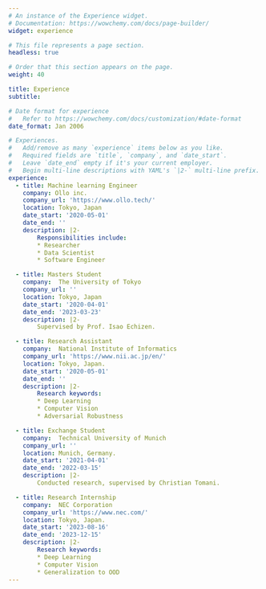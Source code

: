 ```yaml
---
# An instance of the Experience widget.
# Documentation: https://wowchemy.com/docs/page-builder/
widget: experience

# This file represents a page section.
headless: true

# Order that this section appears on the page.
weight: 40

title: Experience
subtitle:

# Date format for experience
#   Refer to https://wowchemy.com/docs/customization/#date-format
date_format: Jan 2006

# Experiences.
#   Add/remove as many `experience` items below as you like.
#   Required fields are `title`, `company`, and `date_start`.
#   Leave `date_end` empty if it's your current employer.
#   Begin multi-line descriptions with YAML's `|2-` multi-line prefix.
experience:
  - title: Machine learning Engineer
    company: Ollo inc.
    company_url: 'https://www.ollo.tech/'
    location: Tokyo, Japan
    date_start: '2020-05-01'
    date_end: ''
    description: |2-
        Responsibilities include:
        * Researcher
        * Data Scientist
        * Software Engineer 

  - title: Masters Student
    company:  The University of Tokyo
    company_url: ''
    location: Tokyo, Japan
    date_start: '2020-04-01'
    date_end: '2023-03-23'
    description: |2-
        Supervised by Prof. Isao Echizen.

  - title: Research Assistant
    company:  National Institute of Informatics
    company_url: 'https://www.nii.ac.jp/en/'
    location: Tokyo, Japan.
    date_start: '2020-05-01'
    date_end: ''
    description: |2-
        Research keywords:
        * Deep Learning
        * Computer Vision
        * Adversarial Robustness

  - title: Exchange Student
    company:  Technical University of Munich
    company_url: ''
    location: Munich, Germany.
    date_start: '2021-04-01'
    date_end: '2022-03-15'
    description: |2-
        Conducted research, supervised by Christian Tomani.

  - title: Research Internship
    company:  NEC Corporation
    company_url: 'https://www.nec.com/'
    location: Tokyo, Japan.
    date_start: '2023-08-16'
    date_end: '2023-12-15'
    description: |2-
        Research keywords:
        * Deep Learning
        * Computer Vision
        * Generalization to OOD
---
```

